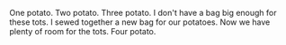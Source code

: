 One potato.
Two potato.
Three potato.
I don't have a bag big enough for these tots.
I sewed together a new bag for our potatoes.
Now we have plenty of room for the tots.
Four potato.

